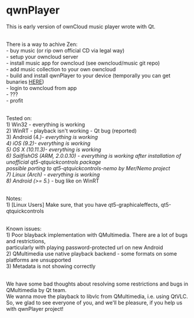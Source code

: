 # qwnPlayer


This is early version of ownCloud music player wrote with Qt.<br><br>

There is a way to achive Zen:<br>
    - buy music (or rip own official CD via legal way)<br>
    - setup your owncloud server<br>
    - install music app for owncloud (see owncloud/music git repo)<br>
    - add music collection to your own owncloud<br>
    - build and install qwnPlayer to your device (temporally you can get bunaries <a href='https://www.dropbox.com/sh/tyyx0v56e33sr5r/AAAVU3JMjTkMIcvMzJvIxO9ea?dl=0'>HERE</a>)<br>
    - login to owncloud from app<br>
    - ???<br>
    - profit<br><br>

Tested on:<br>
    1) Win32 - everything is working<br>
    2) WinRT - playback isn't working - Qt bug (reported)<br>
    3) Android (4.*)- everything is working<br>
    4) iOS (9.2)- everything is working<br>
    5) OS X (10.11.3)- everything is working<br>
    6) SailfishOS (ARM, 2.0.0.10) - everything is working after installation of unofficial qt5-qtquickcontrols package<br>
        possible porting to qt5-qtquickcontrols-nemo by Mer/Nemo project<br>
    7) Linux (Arch) - everything is working<br>
    8) Android (>= 5.*) - bug like on WinRT<br><br>

Notes:<br>
    1) [Linux Users] Make sure, that you have qt5-graphicaleffects, qt5-qtquickcontrols<br><br>

Known issues:<br>
    1) Poor blayback implementation with QMultimedia. There are a lot of bugs and restrictions,<br>
       particularly with playing password-protected url on new Android<br>
    2) QMultimedia use native playback backend - some formats on some platforms are unsupported<br>
    3) Metadata is not showing correctly<br><br>

We have some bad thoughts about resolving some restrictions and bugs in QMultimedia by Qt team.<br>
We wanna move the playback to libvlc from QMultimedia, i.e. using QtVLC.<br>
So, we glad to see everyone of you, and we'll be pleasure, if you help us with qwnPlayer project!
